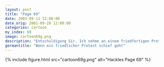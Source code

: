 ```yaml
---
layout: post
title: "Page 69"
date: 2003-09-11 12:00:00
date_orig: 2001-09-28 12:00:00
categories: cartoon
my_index: 69
image: cartoon69g.png
description: "Entschuldigung Sir. Ich nehme an einem friedfertigen Protest gegen dieses barbarische Whack-A-Mole-Spiel teil Friedlicher Protest Mein Schwanz preston Marcus"
germantitle: "Wenn ein friedlicher Protest schief geht"
---
```


{% include figure.html src="cartoon69g.png" alt="Hackles Page 69"  %}
